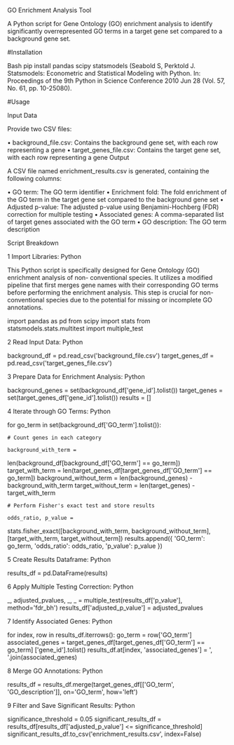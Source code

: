 GO Enrichment Analysis Tool

A Python script for Gene Ontology (GO) enrichment analysis to identify significantly overrepresented GO terms in a target gene set compared to a background gene set.

#Installation

Bash
pip install pandas scipy statsmodels (Seabold S, Perktold J. Statsmodels: Econometric and Statistical Modeling with Python. In: Proceedings of the 9th Python in Science Conference 2010 Jun 28 (Vol. 57, No. 61, pp. 10-25080).

#Usage

Input Data

Provide two CSV files:

• background_file.csv: Contains the background gene set, with each row representing a gene
• target_genes_file.csv: Contains the target gene set, with each row representing a gene
Output

A CSV file named enrichment_results.csv is generated, containing the following columns:

• GO term: The GO term identifier
• Enrichment fold: The fold enrichment of the GO term in the target gene set
compared to the background gene set
• Adjusted p-value: The adjusted p-value using Benjamini-Hochberg (FDR)
correction for multiple testing
• Associated genes: A comma-separated list of target genes associated with the
GO term
• GO description: The GO term description

Script Breakdown

1 Import Libraries: Python

This Python script is specifically designed for Gene Ontology (GO) enrichment analysis of non- conventional species. It utilizes a modified pipeline that first merges gene names with their corresponding GO terms before performing the enrichment analysis. This step is crucial for non-
conventional species due to the potential for missing or incomplete GO annotations.

import pandas as pd
from scipy import stats
from statsmodels.stats.multitest import multiple_test

2 Read Input Data: Python

background_df = pd.read_csv('background_file.csv')
target_genes_df = pd.read_csv('target_genes_file.csv')

3 Prepare Data for Enrichment Analysis: Python

background_genes = set(background_df['gene_id'].tolist())
target_genes = set(target_genes_df['gene_id'].tolist())
results = []

4 Iterate through GO Terms: Python

for go_term in set(background_df['GO_term'].tolist()):
    
    # Count genes in each category
    
    background_with_term =
len(background_df[background_df['GO_term'] == go_term])
    target_with_term =
len(target_genes_df[target_genes_df['GO_term'] == go_term])
    background_without_term = len(background_genes) -
background_with_term
    target_without_term = len(target_genes) -
target_with_term
    
    # Perform Fisher's exact test and store results
    
    odds_ratio, p_value =
stats.fisher_exact([background_with_term,
background_without_term], [target_with_term,
target_without_term])
    results.append({
        'GO_term': go_term,
        'odds_ratio': odds_ratio,
        'p_value': p_value
})

5 Create Results Dataframe: Python

results_df = pd.DataFrame(results)

6 Apply Multiple Testing Correction: Python

_, adjusted_pvalues, _, _ =
multiple_test(results_df['p_value'], method='fdr_bh')
results_df['adjusted_p_value'] = adjusted_pvalues

7 Identify Associated Genes: Python

for index, row in results_df.iterrows():
    go_term = row['GO_term']
    associated_genes =
target_genes_df[target_genes_df['GO_term'] == go_term]
['gene_id'].tolist()
    results_df.at[index, 'associated_genes'] = ',
'.join(associated_genes)

8 Merge GO Annotations: Python

results_df = results_df.merge(target_genes_df[['GO_term',
'GO_description']], on='GO_term', how='left')

9 Filter and Save Significant Results: Python

significance_threshold = 0.05
significant_results_df =
results_df[results_df['adjusted_p_value'] <=
significance_threshold]
significant_results_df.to_csv('enrichment_results.csv',
index=False)
